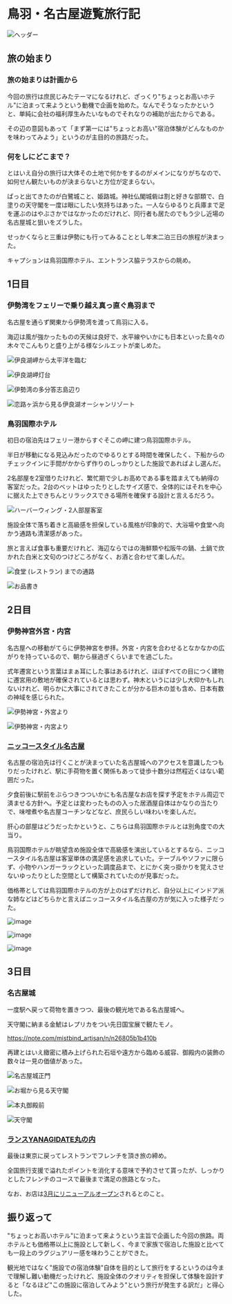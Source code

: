 # 鳥羽・名古屋遊覧旅行記

![ヘッダー](https://github.com/mistbind3u88/blogs/assets/18084560/8f0cb3f5-55a9-4acb-a44d-f50a71d3e969)

## 旅の始まり

### 旅の始まりは計画から

今回の旅行は庶民じみたテーマになるけれど、ざっくり"ちょっとお高いホテル"に泊まって来ようという動機で企画を始めた。なんでそうなったかというと、単純に会社の福利厚生みたいなものでそれなりの補助が出たからである。

その辺の意図もあって「まず第一には"ちょっとお高い"宿泊体験がどんなものかを味わってみよう」というのが主目的の旅路だった。

### 何をしにどこまで？

とはいえ自分の旅行は大体その土地で何かをするのがメインになりがちなので、如何せん観たいものが決まらないと方位が定まらない。

ぱっと出てきたのが白鷺城こと、姫路城。神社仏閣城砦は割と好きな部類で、白塗りの天守閣を一度は眼にしたい気持ちはあった。一人ならゆるりと兵庫まで足を運ぶのはやぶさかではなかったのだけれど、同行者も居たのでもう少し近場の名古屋城と狙いをズラした。

せっかくならと三重は伊勢にも行ってみることとし年末二泊三日の旅程が決まった。

キャプションは鳥羽国際ホテル、エントランス脇テラスからの眺め。

## 1日目

### 伊勢湾をフェリーで乗り越え真っ直ぐ鳥羽まで

名古屋を通らず関東から伊勢湾を渡って鳥羽に入る。

海辺は風が強かったものの天候は良好で、水平線やいかにも日本といった島々の木々でこんもりと盛り上がる様なシルエットが楽しめた。

![伊良湖岬から太平洋を臨む](https://github.com/mistbind3u88/blogs/assets/18084560/588fd735-b129-4cb8-9b23-85bfe26480eb)

![伊良湖岬灯台](https://github.com/mistbind3u88/blogs/assets/18084560/8666306b-b682-4c03-a8ad-16d26f74925f)

![伊勢湾の多分答志島辺り](https://github.com/mistbind3u88/blogs/assets/18084560/3e5f2982-8f50-443c-99b1-e0f47c59de5c)

![恋路ヶ浜から見る伊良湖オーシャンリゾート](https://github.com/mistbind3u88/blogs/assets/18084560/d482dd27-d00e-4516-b32c-fdfad15b0538)

### 鳥羽国際ホテル

初日の宿泊先はフェリー港からすぐそこの岬に建つ鳥羽国際ホテル。

半日が移動になる見込みだったのでゆるりとする時間を確保したく、下船からのチェックインに手間がかからず作りのしっかりとした施設であればよし選んだ。

2名部屋を2室借りたけれど、繁忙期で少しお高めである事を踏まえても納得の客室だった。2台のベットはゆったりとしたサイズ感で、全体的にはそれを中心に据えた上できちんとリラックスできる場所を確保する設計と言えるだろう。

![ハーバーウィング・2人部屋客室](https://github.com/mistbind3u88/blogs/assets/18084560/a5ad2719-93f8-4b9b-942d-584b6ec82d5c)

施設全体で落ち着きと高級感を担保している風格が印象的で、大浴場や食堂へ向かう通路も清潔感があった。

旅と言えば食事も重要だけれど、海辺ならではの海鮮類や松阪牛の鍋、土鍋で炊かれた白米と文句のつけどころがなく、お酒と合わせて楽しんだ。

![食堂 (レストラン) までの通路](https://github.com/mistbind3u88/blogs/assets/18084560/8f722ceb-486b-4f14-80c9-8697687e7265)

![お品書き](https://github.com/mistbind3u88/blogs/assets/18084560/d208b630-b43f-4050-9749-b6a11cff4ff2)

## 2日目

### 伊勢神宮外宮・内宮

名古屋への移動がてらに伊勢神宮を参拝。外宮・内宮を合わせるとなかなかの広がりを持っているので、朝から昼過ぎくらいまでを過ごした。

式年遷宮という言葉はまぁ耳にした事はあるけれど、ほぼすべての目につく建物に遷宮用の敷地が確保されているとは思わず。神木というには少し大仰かもしれないけれど、明らかに大事にされてきたことが分かる巨木の並も含め、日本有数の神域を感じられた。

![伊勢神宮・外宮より](https://github.com/mistbind3u88/blogs/assets/18084560/6c29a526-8883-48ee-9262-2a3f66b24563)

![伊勢神宮・内宮より](https://github.com/mistbind3u88/blogs/assets/18084560/347a5ab8-3c51-4ec6-903c-80e08afec5e7)

### [ニッコースタイル名古屋](https://www.ikyu.com/00002849/)

名古屋の宿泊先は行くことが決まっていた名古屋城へのアクセスを意識したつもりだったけれど、駅に手荷物を置く関係もあって徒歩十数分は然程近くはない範囲だった。

夕食前後に駅前をぶらつきつついかにも名古屋なお店を探す予定をホテル周辺で済ませる方針へ。予定とは変わったものの入った居酒屋自体はかなりの当たりで、味噌煮や名古屋コーチンなどなど、庶民らしい味わいを楽しんだ。

肝心の部屋はどうだったかというと、こちらは鳥羽国際ホテルとは別角度での大当り。

鳥羽国際ホテルが眺望含め施設全体で高級感を演出しているとするなら、ニッコースタイル名古屋は客室単体の満足感を追求していた。テーブルやソファに限らず、小物やハンガーラックといった調度品まで、とにかく突っ掛かりを覚えさせないゆったりとした空間として構築されていたのが見事だった。

価格帯としては鳥羽国際ホテルの方が上のはずだけれど、自分以上にインドア派な姉などはどちらかと言えばニッコースタイル名古屋の方が気に入った様子だった。

![image](https://github.com/mistbind3u88/blogs/assets/18084560/63bc5977-15fe-40d3-8cfe-12b582ac6171)

![image](https://github.com/mistbind3u88/blogs/assets/18084560/b871a0cc-4a5b-4a5a-b498-e42f13c3fb59)

![image](https://github.com/mistbind3u88/blogs/assets/18084560/528dfed6-dbf5-47c3-a838-b981cf93416f)

## 3日目

### 名古屋城

一度駅へ戻って荷物を置きつつ、最後の観光地である名古屋城へ。

天守閣に納まる金鯱はレプリカをつい先日国宝展で観たモノ。

<https://note.com/mistbind_artisan/n/n26805b1b410b>

再建とはいえ緻密に積み上げられた石垣や遠方から臨める威容、御殿内の装飾の数々は一見の価値があった。

![名古屋城正門](https://github.com/mistbind3u88/blogs/assets/18084560/6a2f51c5-7c11-4166-9739-92247987ab63)

![お堀から見る天守閣](https://github.com/mistbind3u88/blogs/assets/18084560/bf43f0e4-8a33-4180-acee-86f87802cd79)

![本丸御殿前](https://github.com/mistbind3u88/blogs/assets/18084560/ecc319cf-f5d8-4534-b687-57b43f9033d3)

![天守閣](https://github.com/mistbind3u88/blogs/assets/18084560/694053f3-bd27-421d-a4e7-b98630ec32a5)

### [ランスYANAGIDATE丸の内](https://restaurant.ikyu.com/101263/)

最後は東京に戻ってレストランでフレンチを頂き旅の締め。

全国旅行支援で溢れたポイントを消化する意味で予約させて貰ったが、しっかりとしたフレンチのコースで最後まで満足の旅路となった。

なお、お店は[3月にリニューアルオープン](http://reims.co.jp/marunouchi/)されるとのこと。

## 振り返って

"ちょっとお高いホテル"に泊まって来ようという主旨で企画した今回の旅路。両ホテルとも価格帯以上に施設として新しく、今まで家族で宿泊した施設と比べても一段上のラグジュアリー感を味わうことができた。

観光地ではなく"施設での宿泊体験"自体を目的として旅行をするというのは今まで理解し難い動機だったけれど、施設全体のクオリティを担保して体験を設計すると「なるほど"この施設に宿泊してみよう"という旅行が発生する訳だ」と得心した。
